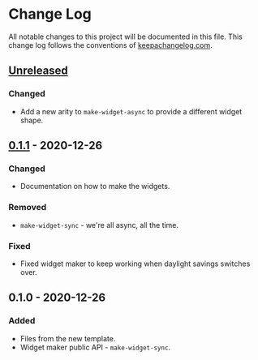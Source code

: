 # Change Log
All notable changes to this project will be documented in this file. This change log follows the conventions of [keepachangelog.com](http://keepachangelog.com/).

## [Unreleased]
### Changed
- Add a new arity to `make-widget-async` to provide a different widget shape.

## [0.1.1] - 2020-12-26
### Changed
- Documentation on how to make the widgets.

### Removed
- `make-widget-sync` - we're all async, all the time.

### Fixed
- Fixed widget maker to keep working when daylight savings switches over.

## 0.1.0 - 2020-12-26
### Added
- Files from the new template.
- Widget maker public API - `make-widget-sync`.

[Unreleased]: https://github.com/fireplace/e01/compare/0.1.1...HEAD
[0.1.1]: https://github.com/fireplace/e01/compare/0.1.0...0.1.1
